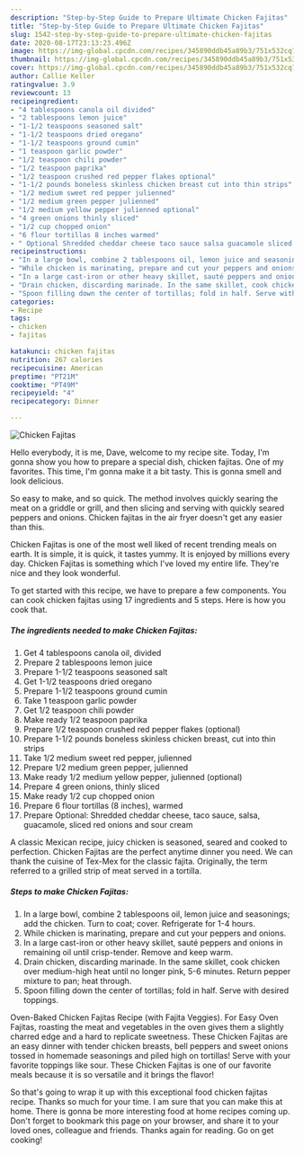```yaml
---
description: "Step-by-Step Guide to Prepare Ultimate Chicken Fajitas"
title: "Step-by-Step Guide to Prepare Ultimate Chicken Fajitas"
slug: 1542-step-by-step-guide-to-prepare-ultimate-chicken-fajitas
date: 2020-08-17T23:13:23.496Z
image: https://img-global.cpcdn.com/recipes/345890ddb45a89b3/751x532cq70/chicken-fajitas-recipe-main-photo.jpg
thumbnail: https://img-global.cpcdn.com/recipes/345890ddb45a89b3/751x532cq70/chicken-fajitas-recipe-main-photo.jpg
cover: https://img-global.cpcdn.com/recipes/345890ddb45a89b3/751x532cq70/chicken-fajitas-recipe-main-photo.jpg
author: Callie Keller
ratingvalue: 3.9
reviewcount: 13
recipeingredient:
- "4 tablespoons canola oil divided"
- "2 tablespoons lemon juice"
- "1-1/2 teaspoons seasoned salt"
- "1-1/2 teaspoons dried oregano"
- "1-1/2 teaspoons ground cumin"
- "1 teaspoon garlic powder"
- "1/2 teaspoon chili powder"
- "1/2 teaspoon paprika"
- "1/2 teaspoon crushed red pepper flakes optional"
- "1-1/2 pounds boneless skinless chicken breast cut into thin strips"
- "1/2 medium sweet red pepper julienned"
- "1/2 medium green pepper julienned"
- "1/2 medium yellow pepper julienned optional"
- "4 green onions thinly sliced"
- "1/2 cup chopped onion"
- "6 flour tortillas 8 inches warmed"
- " Optional Shredded cheddar cheese taco sauce salsa guacamole sliced red onions and sour cream"
recipeinstructions:
- "In a large bowl, combine 2 tablespoons oil, lemon juice and seasonings; add the chicken. Turn to coat; cover. Refrigerate for 1-4 hours."
- "While chicken is marinating, prepare and cut your peppers and onions."
- "In a large cast-iron or other heavy skillet, sauté peppers and onions in remaining oil until crisp-tender. Remove and keep warm."
- "Drain chicken, discarding marinade. In the same skillet, cook chicken over medium-high heat until no longer pink, 5-6 minutes. Return pepper mixture to pan; heat through."
- "Spoon filling down the center of tortillas; fold in half. Serve with desired toppings."
categories:
- Recipe
tags:
- chicken
- fajitas

katakunci: chicken fajitas 
nutrition: 267 calories
recipecuisine: American
preptime: "PT21M"
cooktime: "PT49M"
recipeyield: "4"
recipecategory: Dinner

---
```



![Chicken Fajitas](https://img-global.cpcdn.com/recipes/345890ddb45a89b3/751x532cq70/chicken-fajitas-recipe-main-photo.jpg)

Hello everybody, it is me, Dave, welcome to my recipe site. Today, I'm gonna show you how to prepare a special dish, chicken fajitas. One of my favorites. This time, I'm gonna make it a bit tasty. This is gonna smell and look delicious.

So easy to make, and so quick. The method involves quickly searing the meat on a griddle or grill, and then slicing and serving with quickly seared peppers and onions. Chicken fajitas in the air fryer doesn&#39;t get any easier than this.

Chicken Fajitas is one of the most well liked of recent trending meals on earth. It is simple, it is quick, it tastes yummy. It is enjoyed by millions every day. Chicken Fajitas is something which I've loved my entire life. They're nice and they look wonderful.


To get started with this recipe, we have to prepare a few components. You can cook chicken fajitas using 17 ingredients and 5 steps. Here is how you cook that.

<!--inarticleads1-->

##### The ingredients needed to make Chicken Fajitas:

1. Get 4 tablespoons canola oil, divided
1. Prepare 2 tablespoons lemon juice
1. Prepare 1-1/2 teaspoons seasoned salt
1. Get 1-1/2 teaspoons dried oregano
1. Prepare 1-1/2 teaspoons ground cumin
1. Take 1 teaspoon garlic powder
1. Get 1/2 teaspoon chili powder
1. Make ready 1/2 teaspoon paprika
1. Prepare 1/2 teaspoon crushed red pepper flakes (optional)
1. Prepare 1-1/2 pounds boneless skinless chicken breast, cut into thin strips
1. Take 1/2 medium sweet red pepper, julienned
1. Prepare 1/2 medium green pepper, julienned
1. Make ready 1/2 medium yellow pepper, julienned (optional)
1. Prepare 4 green onions, thinly sliced
1. Make ready 1/2 cup chopped onion
1. Prepare 6 flour tortillas (8 inches), warmed
1. Prepare  Optional: Shredded cheddar cheese, taco sauce, salsa, guacamole, sliced red onions and sour cream


A classic Mexican recipe, juicy chicken is seasoned, seared and cooked to perfection. Chicken Fajitas are the perfect anytime dinner you need. We can thank the cuisine of Tex-Mex for the classic fajita. Originally, the term referred to a grilled strip of meat served in a tortilla. 

<!--inarticleads2-->

##### Steps to make Chicken Fajitas:

1. In a large bowl, combine 2 tablespoons oil, lemon juice and seasonings; add the chicken. Turn to coat; cover. Refrigerate for 1-4 hours.
1. While chicken is marinating, prepare and cut your peppers and onions.
1. In a large cast-iron or other heavy skillet, sauté peppers and onions in remaining oil until crisp-tender. Remove and keep warm.
1. Drain chicken, discarding marinade. In the same skillet, cook chicken over medium-high heat until no longer pink, 5-6 minutes. Return pepper mixture to pan; heat through.
1. Spoon filling down the center of tortillas; fold in half. Serve with desired toppings.


Oven-Baked Chicken Fajitas Recipe (with Fajita Veggies). For Easy Oven Fajitas, roasting the meat and vegetables in the oven gives them a slightly charred edge and a hard to replicate sweetness. These Chicken Fajitas are an easy dinner with tender chicken breasts, bell peppers and sweet onions tossed in homemade seasonings and piled high on tortillas! Serve with your favorite toppings like sour. These Chicken Fajitas is one of our favorite meals because it is so versatile and it brings the flavor! 

So that's going to wrap it up with this exceptional food chicken fajitas recipe. Thanks so much for your time. I am sure that you can make this at home. There is gonna be more interesting food at home recipes coming up. Don't forget to bookmark this page on your browser, and share it to your loved ones, colleague and friends. Thanks again for reading. Go on get cooking!
